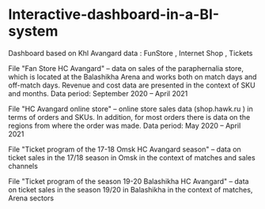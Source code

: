 # Interactive-dashboard-in-a-BI-system
Dashboard based on Khl Avangard data : FunStore , Internet Shop , Tickets

  
  
File "Fan Store HC Avangard" – data on sales of the paraphernalia store, which is located at the Balashikha Arena and works both on match days and off-match days. Revenue and cost data are presented in the context of SKU and months. Data period: September 2020 – April 2021
  
File "HC Avangard online store" – online store sales data (shop.hawk.ru ) in terms of orders and SKUs. In addition, for most orders there is data on the regions from where the order was made. Data period: May 2020 – April 2021
  
File "Ticket program of the 17-18 Omsk HC Avangard season" – data on ticket sales in the 17/18 season in Omsk in the context of matches and sales channels
  
File "Ticket program of the season 19-20 Balashikha HC Avangard" – data on ticket sales in the season 19/20 in Balashikha in the context of matches, Arena sectors
